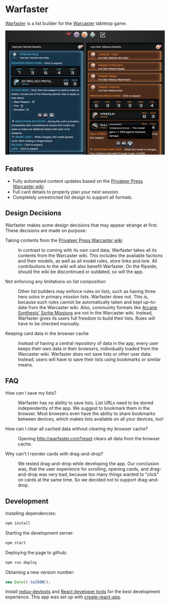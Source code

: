 # Warfaster

[Warfaster][warfaster] is a list builder for the [Warcaster][warcaster] tabletop game.

![Warfaster user interface](./Warfaster.png)

## Features

- Fully automated content updates based on the [Privateer Press Warcaster wiki][warcaster-wiki].
- Full card details to properly plan your next session.
- Completely unrestricted list design to support all formats.

## Design Decisions

Warfaster makes some design decisions that may appear strange at first.
These decisions are made on purpose:

<dl>
<dt>Taking contents from the <a href="https://privateerpress.wiki/index.php?title=Warcaster">Privateer Press Warcaster wiki</a></dt>
<dd>
<p>In contrast to coming with its own card data, Warfaster takes all its contents from the Warcaster wiki. This includes the available factions and their models, as well as all model rules, store links and lore. All contributions to the wiki will also benefit Warfaster. On the flipside, should the wiki be discontinued or outdated, so will the app.</p>
</dd>
<dt>Not enforcing any limitations on list composition</dt>
<dd>
<p>Other list builders may enforce rules on lists, such as having three hero solos in primary mission lists. Warfaster does not. This is, because such rules cannot be automatically taken and kept up-to-date from the Warcaster wiki. Also, community formats like <a href="https://www.arcane-synthesis.com/2022/12/31/mid-size-games-an-alternative-to-primary-missions/">Arcane Synthesis' Sortie Missions</a> are not in the Warcaster wiki. Instead, Warfaster gives its users full freedom to build their lists. Rules will have to be checked manually.</p>
</dd>
<dt>Keeping card data in the browser cache</dt>
<dd>
<p>Instead of having a central repository of data in the app, every user keeps their own data in their browsers, individually loaded from the Warcaster wiki. Warfaster does not save lists or other user data. Instead, users will have to save their lists using bookmarks or similar means.</p>
</dd>
</dl>

## FAQ

<dl>
<dt>How can I save my lists?</dt>
<dd>
<p>Warfaster has no ability to save lists. List URLs need to be stored independently of the app. We suggest to bookmark them in the browser. Most browsers even have the ability to share bookmarks between devices, which makes lists available on all your devices, too!</p>
</dd>
<dt>How can I clear all cached data without clearing my browser cache?</dt>
<dd>
<p>Opening <a href="http://warfaster.com?reset">http://warfaster.com?reset</a> clears all data from the browser cache.</p>
</dd>
<dt>Why can't I reorder cards with drag-and-drop?</dt>
<dd>
<p>We tested drag-and-drop while developing the app. Our conclusion was, that the user experience for scrolling, opening cards, and drag-and-drop was very bad, because too many things wanted to "click" on cards at the same time. So we decided not to support drag-and-drop.</p>
</dd>
</dl>

## Development

Installing dependencies:

```bash
npm install
```

Starting the development server:

```bash
npm start
```

Deploying the page to github:

```bash
npm run deploy
```

Obtaining a new version number:

```javascript
new Date().toJSON();
```

Install [redux-devtools][redux-devtools] and [React developer tools][react-devtools] for the best development experience. This app was set up with [create-react-app][create-react-app].

[create-react-app]: https://create-react-app.dev/
[react-devtools]: https://react.dev/learn/react-developer-tools
[redux-devtools]: https://github.com/reduxjs/redux-devtools
[sortie-missions]: https://www.arcane-synthesis.com/2022/12/31/mid-size-games-an-alternative-to-primary-missions/
[warcaster]: http://warcaster.com
[warcaster-wiki]: https://privateerpress.wiki/index.php?title=Warcaster
[warfaster]: http://warfaster.com
